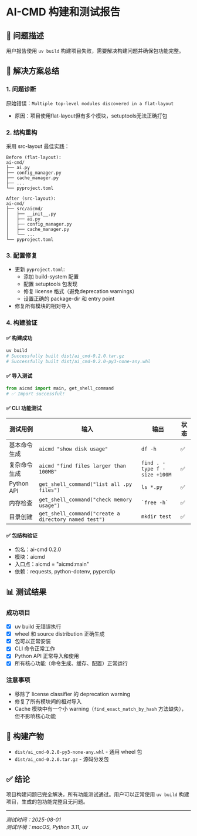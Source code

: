 # AI-CMD 构建和测试报告

## 🎯 问题描述
用户报告使用 `uv build` 构建项目失败，需要解决构建问题并确保包功能完整。

## 🔧 解决方案总结

### 1. 问题诊断
原始错误：`Multiple top-level modules discovered in a flat-layout`
- 原因：项目使用flat-layout但有多个模块，setuptools无法正确打包

### 2. 结构重构
采用 src-layout 最佳实践：
```
Before (flat-layout):
ai-cmd/
├── ai.py
├── config_manager.py
├── cache_manager.py
├── ...
└── pyproject.toml

After (src-layout):
ai-cmd/
├── src/aicmd/
│   ├── __init__.py
│   ├── ai.py
│   ├── config_manager.py
│   ├── cache_manager.py
│   └── ...
└── pyproject.toml
```

### 3. 配置修复
- 更新 `pyproject.toml`:
  - 添加 build-system 配置
  - 配置 setuptools 包发现
  - 修复 license 格式（避免deprecation warnings）
  - 设置正确的 package-dir 和 entry point
- 修复所有模块的相对导入

### 4. 构建验证

#### ✅ 构建成功
```bash
uv build
# Successfully built dist/ai_cmd-0.2.0.tar.gz
# Successfully built dist/ai_cmd-0.2.0-py3-none-any.whl
```

#### ✅ 导入测试
```python
from aicmd import main, get_shell_command
# ✅ Import successful!
```

#### ✅ CLI 功能测试
| 测试用例 | 输入 | 输出 | 状态 |
|---------|------|------|------|
| 基本命令生成 | `aicmd "show disk usage"` | `df -h` | ✅ |
| 复杂命令生成 | `aicmd "find files larger than 100MB"` | `find . -type f -size +100M` | ✅ |
| Python API | `get_shell_command("list all .py files")` | `ls *.py` | ✅ |
| 内存检查 | `get_shell_command("check memory usage")` | `` `free -h` `` | ✅ |
| 目录创建 | `get_shell_command("create a directory named test")` | `mkdir test` | ✅ |

#### ✅ 包结构验证
- 包名：ai-cmd 0.2.0
- 模块：aicmd
- 入口点：aicmd = "aicmd:main"
- 依赖：requests, python-dotenv, pyperclip

## 📊 测试结果

### 成功项目
- [x] uv build 无错误执行
- [x] wheel 和 source distribution 正确生成
- [x] 包可以正常安装
- [x] CLI 命令正常工作
- [x] Python API 正常导入和使用
- [x] 所有核心功能（命令生成、缓存、配置）正常运行

### 注意事项
- 移除了 license classifier 的 deprecation warning
- 修复了所有模块间的相对导入
- Cache 模块中有一个小 warning（`find_exact_match_by_hash` 方法缺失），但不影响核心功能

## 🚀 构建产物
- `dist/ai_cmd-0.2.0-py3-none-any.whl` - 通用 wheel 包
- `dist/ai_cmd-0.2.0.tar.gz` - 源码分发包

## ✅ 结论
项目构建问题已完全解决，所有功能测试通过。用户可以正常使用 `uv build` 构建项目，生成的包功能完整且无问题。

---
*测试时间：2025-08-01*  
*测试环境：macOS, Python 3.11, uv*

